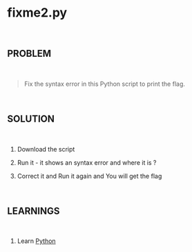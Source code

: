 
# fixme2.py

<br>

## PROBLEM

<br>

> Fix the syntax error in this Python script to print the flag.

<br>

## SOLUTION

<br>

1. Download the script

2. Run it - it shows an syntax error and where it is ?

3. Correct it and Run it again and You will get the flag

<br>

## LEARNINGS

<br>

1. Learn [Python](https://www.w3schools.com/python/)
